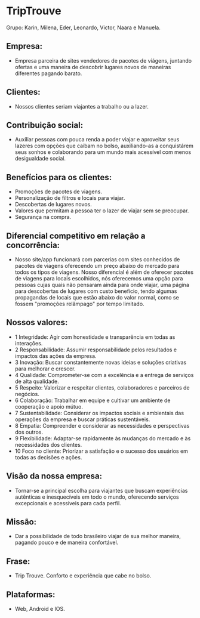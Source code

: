 # TripTrouve
Grupo: Karin, Milena, Eder, Leonardo, Victor, Naara e Manuela.

## Empresa:
- Empresa parceira de sites vendedores de pacotes de viágens, juntando ofertas e uma maneira de descobrir lugares novos de maneiras diferentes pagando barato.

## Clientes:
- Nossos clientes seriam viajantes a trabalho ou a lazer.

## Contribuição social:
- Auxiliar pessoas com pouca renda a poder viajar e aproveitar seus lazeres com opções que caibam no bolso, auxiliando-as a conquistárem seus sonhos e colaborando para um mundo mais acessível com menos desigualdade social.

## Benefícios para os clientes:
- Promoções de pacotes de viagens.
- Personalização de filtros e locais para viajar.
- Descobertas de lugares novos.
- Valores que permitam a pessoa ter o lazer de viajar sem se preocupar.
- Segurança na compra.

## Diferencial competitivo em relação a concorrência:
- Nosso site/app funcionará com parcerias com sites conhecidos de pacotes de viagens oferecendo um preço abaixo do mercado para todos os tipos de viagens. Nosso diferencial é além de oferecer pacotes de viagens para locais escolhidos, nós oferecemos uma opção para pessoas cujas quais não pensaram ainda para onde viajar, uma página para descobertas de lugares com custo benefício, tendo algumas propagandas de locais que estão abaixo do valor normal, como se fossem "promoções relâmpago" por tempo limitado.

## Nossos valores:
  - 1 Integridade: Agir com honestidade e transparência em todas as interações.
  - 2 Responsabilidade: Assumir responsabilidade pelos resultados e impactos das ações da empresa.
  - 3 Inovação: Buscar constantemente novas ideias e soluções criativas para melhorar e crescer.
  - 4 Qualidade: Comprometer-se com a excelência e a entrega de serviços de alta qualidade.
  - 5 Respeito: Valorizar e respeitar clientes, colaboradores e parceiros de negócios.
  - 6 Colaboração: Trabalhar em equipe e cultivar um ambiente de cooperação e apoio mútuo.
  - 7 Sustentabilidade: Considerar os impactos sociais e ambientais das operações da empresa e buscar práticas sustentáveis.
  - 8 Empatia: Compreender e considerar as necessidades e perspectivas dos outros.
  - 9 Flexibilidade: Adaptar-se rapidamente às mudanças do mercado e às necessidades dos clientes.
  - 10 Foco no cliente: Priorizar a satisfação e o sucesso dos usuários em todas as decisões e ações.

## Visão da nossa empresa:
- Tornar-se a principal escolha para viajantes que buscam experiências autênticas e inesquecíveis em todo o mundo, oferecendo serviços excepcionais e acessíveis para cada perfil.

## Missão:
- Dar a possibilidade de todo brasileiro viajar de sua melhor maneira, pagando pouco e de maneira confortável.

## Frase:
- Trip Trouve. Conforto e experiência que cabe no bolso.

## Plataformas:
- Web, Android e IOS.
